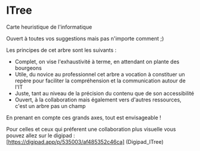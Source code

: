# ITree
Carte heuristique de l'informatique

Ouvert à toutes vos suggestions mais pas n'importe comment ;)

Les principes de cet arbre sont les suivants : 
* Complet, on vise l'exhaustivité à terme, en attendant on plante des bourgeons
* Utile, du novice au professionnel cet arbre a vocation à constituer un repère pour faciliter la compréhension et la communication autour de l'IT
* Juste, tant au niveau de la précision du contenu que de son accessibilité 
* Ouvert, à la collaboration mais également vers d'autres ressources, c'est un arbre pas un champ

En prenant en compte ces grands axes, tout est envisageable !

Pour celles et ceux qui préferent une collaboration plus visuelle vous pouvez allez sur le digipad : [https://digipad.app/p/535003/af485352c46ca] (Digipad_ITree)
